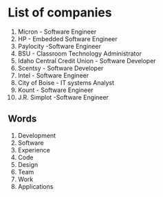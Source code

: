 # List of companies

1. Micron - Software Engineer
2. HP - Embedded Software Engineer
3. Paylocity -Software Engineer
4. BSU - Classroom Technology Administrator
5. Idaho Central Credit Union - Software Developer
6. Scentsy - Software Developer
7. Intel - Software Engineer
8. City of Boise - IT systems Analyst
9. Kount - Software Engineer
10. J.R. Simplot -Software Engineer


## Words

1. Development
2. Software 
3. Experience
4. Code
5. Design
6. Team
7. Work
8. Applications